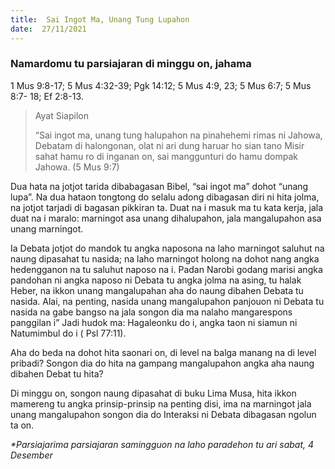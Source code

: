 ```yaml
---
title:  Sai Ingot Ma, Unang Tung Lupahon
date:  27/11/2021
---
```


### Namardomu tu parsiajaran di minggu on, jahama
1 Mus 9:8-17; 5 Mus 4:32-39; Pgk 14:12; 5 Mus 4:9, 23; 5 Mus 6:7; 5 Mus 8:7- 18; Ef 2:8-13.

> <p>Ayat Siapilon</p>
> “Sai ingot ma, unang tung halupahon na pinahehemi rimas ni Jahowa, Debatam di halongonan, olat ni ari dung haruar ho sian tano Misir sahat hamu ro di inganan on, sai manggunturi do hamu dompak Jahowa. (5 Mus 9:7)

Dua hata na jotjot tarida dibabagasan Bibel, “sai ingot ma” dohot “unang lupa”. Na dua hataon tongtong do selalu adong dibagasan diri ni hita jolma, na jotjot tarjadi di bagasan pikkiran ta. Duat na i masuk ma tu kata kerja, jala duat na i maralo: marningot asa unang dihalupahon, jala mangalupahon asa unang marningot.

Ia Debata jotjot do mandok tu angka naposona na laho marningot saluhut na naung dipasahat tu nasida; na laho marningot holong na dohot nang angka hedengganon na tu saluhut naposo na i. Padan Narobi godang marisi angka pandohan ni angka naposo ni Debata tu angka jolma na asing, tu halak Heber, na ikkon unang mangalupahan aha do naung dibahen Debata tu nasida. Alai, na penting, nasida unang mangalupahon panjouon ni Debata tu nasida na gabe bangso na jala songon dia ma nalaho mangarespons panggilan i” Jadi hudok ma: Hagaleonku do i, angka taon ni siamun ni Natumimbul do i ( Psl 77:11).

Aha do beda na dohot hita saonari on, di level na balga manang na di level pribadi? Songon dia do hita na gampang mangalupahon angka aha naung dibahen Debat tu hita?

Di minggu on, songon naung dipasahat di buku Lima Musa, hita ikkon mamereng tu angka prinsip-prinsip na penting disi, ima na marningot jala unang mangalupahon songon dia do Interaksi ni Debata dibagasan ngolun ta on.

_*Parsiajarima parsiajaran samingguon na laho paradehon tu ari sabat, 4 Desember_